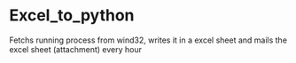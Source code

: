 # Excel_to_python
Fetchs running process from wind32, writes it in a excel sheet and mails the excel sheet (attachment) every hour 

